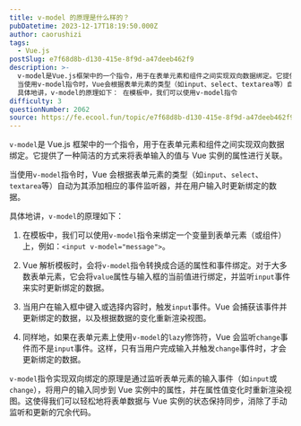 ```yaml
---
title: v-model 的原理是什么样的？
pubDatetime: 2023-12-17T18:19:50.000Z
author: caorushizi
tags:
  - Vue.js
postSlug: e7f68d8b-d130-415e-8f9d-a47deeb462f9
description: >-
  v-model是Vue.js框架中的一个指令，用于在表单元素和组件之间实现双向数据绑定。它提供了一种简洁的方式来将表单输入的值与Vue实例的属性进行关联。
  当使用v-model指令时，Vue会根据表单元素的类型（如input、select、textarea等）自动为其添加相应的事件监听器，并在用户输入时更新绑定的数据。
  具体地讲，v-model的原理如下： 在模板中，我们可以使用v-model指令
difficulty: 3
questionNumber: 2062
source: https://fe.ecool.fun/topic/e7f68d8b-d130-415e-8f9d-a47deeb462f9
---
```


`v-model`是 Vue.js 框架中的一个指令，用于在表单元素和组件之间实现双向数据绑定。它提供了一种简洁的方式来将表单输入的值与 Vue 实例的属性进行关联。

当使用`v-model`指令时，Vue 会根据表单元素的类型（如`input`、`select`、`textarea`等）自动为其添加相应的事件监听器，并在用户输入时更新绑定的数据。

具体地讲，`v-model`的原理如下：

1. 在模板中，我们可以使用`v-model`指令来绑定一个变量到表单元素（或组件）上，例如：`<input v-model="message">`。

2. Vue 解析模板时，会将`v-model`指令转换成合适的属性和事件绑定。对于大多数表单元素，它会将`value`属性与输入框的当前值进行绑定，并监听`input`事件来实时更新绑定的数据。

3. 当用户在输入框中键入或选择内容时，触发`input`事件。Vue 会捕获该事件并更新绑定的数据，以及根据数据的变化重新渲染视图。

4. 同样地，如果在表单元素上使用`v-model`的`lazy`修饰符，Vue 会监听`change`事件而不是`input`事件。这样，只有当用户完成输入并触发`change`事件时，才会更新绑定的数据。

`v-model`指令实现双向绑定的原理是通过监听表单元素的输入事件（如`input`或`change`），将用户的输入同步到 Vue 实例中的属性，并在属性值变化时重新渲染视图。这使得我们可以轻松地将表单数据与 Vue 实例的状态保持同步，消除了手动监听和更新的冗余代码。
